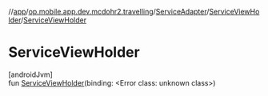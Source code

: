 //[app](../../../../index.md)/[op.mobile.app.dev.mcdohr2.travelling](../../index.md)/[ServiceAdapter](../index.md)/[ServiceViewHolder](index.md)/[ServiceViewHolder](-service-view-holder.md)

# ServiceViewHolder

[androidJvm]\
fun [ServiceViewHolder](-service-view-holder.md)(binding: &lt;Error class: unknown class&gt;)
